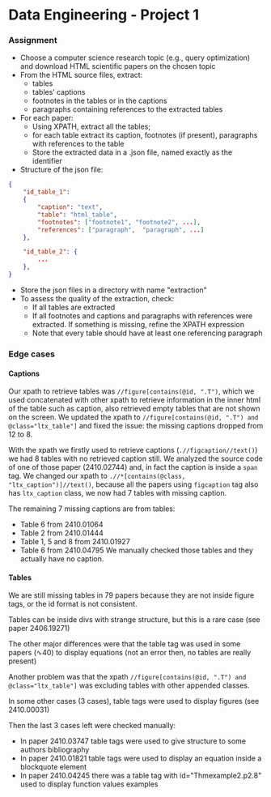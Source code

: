 # Data Engineering - Project 1

### Assignment
- Choose a computer science research topic (e.g., query optimization) and download HTML scientific papers on the chosen topic 
- From the HTML source files, extract: 
    - tables 
    - tables’ captions 
    - footnotes in the tables or in the captions 
    - paragraphs containing references to the extracted tables
- For each paper:
    - Using XPATH, extract all the tables; 
    - for each table extract its caption, footnotes (if present), paragraphs with references to the table
    - Store the extracted data in a .json file, named exactly as the identifier 
- Structure of the json file:
```json
{ 
    "id_table_1": 
    {
        "caption": "text",
        "table": "html_table",
        "footnotes": ["footnote1", "footnote2", ...],
        "references": ["paragraph",  "paragraph", ...]
    },

    "id_table_2": {
        ...
    }, 
}

```
- Store the json files in a directory with name "extraction"
- To assess the quality of the extraction, check:
    - If all tables are extracted
    - If all footnotes and captions and paragraphs with references were extracted. If something is missing, refine the XPATH expression
    - Note that every table should have at least one referencing paragraph

### Edge cases
#### Captions
Our xpath to retrieve tables was `//figure[contains(@id, ".T")`, which we used concatenated with other xpath to retrieve information in the inner html of the table such as caption, also retrieved empty tables that are not shown on the screen.
We updated the xpath to `//figure[contains(@id, ".T") and @class="ltx_table"]` and fixed the issue: the missing captions dropped from $12$ to $8$.

With the xpath we firstly used to retrieve captions (`.//figcaption//text()`) we had $8$ tables with no retrieved caption still.
We analyzed the source code of one of those paper (2410.02744) and, in fact the caption is inside a `span` tag.
We changed our xpath to `.//*[contains(@class, "ltx_caption")]//text()`, because all the papers using `figcaption` tag also has
`ltx_caption` class, we now had $7$ tables with missing caption.

The remaining 7 missing captions are from tables:
- Table 6 from 2410.01064
- Table 2 from 2410.01444
- Table 1, 5 and 8 from 2410.01927
- Table 6 from 2410.04795
We manually checked those tables and they actually have no caption.

#### Tables
We are still missing tables in 79 papers because they are not inside figure tags, or the id format is not consistent. 

Tables can be inside divs with strange structure, but this is a rare case (see paper 2406.19271)

The other major differences were that the table tag was used in some papers (∿40) to display equations (not an error then, no tables are really present)

Another problem was that the xpath `//figure[contains(@id, ".T") and @class="ltx_table"]` was excluding tables with other appended classes.

In some other cases (3 cases), table tags were used to display figures (see 2410.00031)

Then the last 3 cases left were checked manually:
- In paper 2410.03747 table tags were used to give structure to some authors bibliography
- In paper 2410.01821 table tags were used to display an equation inside a blockquote element
- In paper 2410.04245 there was a table tag with id="Thmexample2.p2.8" used to display function values examples


